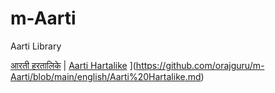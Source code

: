 # m-Aarti
Aarti Library

[आरती हरतालिके](https://github.com/orajguru/m-Aarti/blob/main/marathi/%E0%A4%86%E0%A4%B0%E0%A4%A4%E0%A5%80%20%E0%A4%B9%E0%A4%B0%E0%A4%A4%E0%A4%BE%E0%A4%B2%E0%A4%BF%E0%A4%95%E0%A5%87.md) | [Aarti Hartalike](https://user-images.githubusercontent.com/72383143/221296889-1a169b09-7b97-4cd7-8530-a0b60b26375f.png)
](https://github.com/orajguru/m-Aarti/blob/main/english/Aarti%20Hartalike.md)
